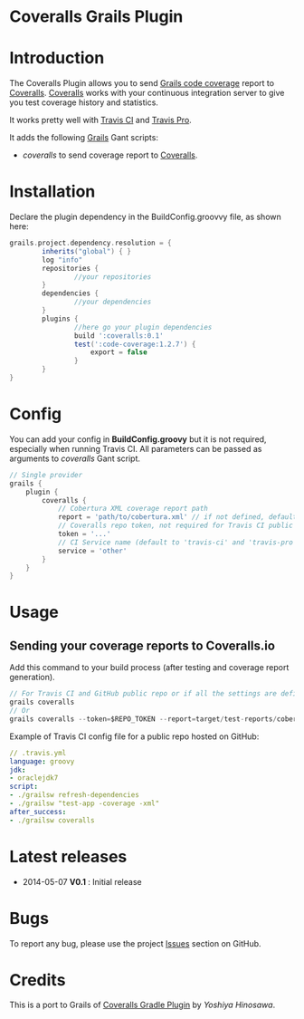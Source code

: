 
Coveralls Grails Plugin
=======================

# Introduction

The Coveralls Plugin allows you to send [Grails code coverage](http://grails.org/plugin/code-coverage) report to [Coveralls](http://coveralls.io).
[Coveralls](http://coveralls.io) works with your continuous integration server to give you test coverage history and statistics.

It works pretty well with [Travis CI](http://travis-ci.org) and [Travis Pro](http://travis-ci.com).

It adds the following [Grails](http://grails.org) Gant scripts:

- *coveralls* to send coverage report to [Coveralls](http://coveralls.io).

# Installation

Declare the plugin dependency in the BuildConfig.groovvy file, as shown here:

```groovy
grails.project.dependency.resolution = {
		inherits("global") { }
		log "info"
		repositories {
                //your repositories
        }
        dependencies {
                //your dependencies
        }
		plugins {
				//here go your plugin dependencies
				build ':coveralls:0.1'
				test(':code-coverage:1.2.7') {
                    export = false
                }
		}
}
```


# Config

You can add your config in **BuildConfig.groovy** but it is not required, especially when running Travis CI.
All parameters can be passed as arguments to *coveralls* Gant script.

```groovy
// Single provider
grails {
    plugin {
        coveralls {
            // Cobertura XML coverage report path
            report = 'path/to/cobertura.xml' // if not defined, default to 'target/test-reports/cobertura/coverage.xml'
            // Coveralls repo token, not required for Travis CI public repo (required for Travis Pro or other CI).
            token = '...'
            // CI Service name (default to 'travis-ci' and 'travis-pro' for Travis)
            service = 'other'
        }
    }
}
```

# Usage

## Sending your coverage reports to Coveralls.io

Add this command to your build process (after testing and coverage report generation).

```groovy
// For Travis CI and GitHub public repo or if all the settings are defined in your Config.groovy
grails coveralls
// Or
grails coveralls --token=$REPO_TOKEN --report=target/test-reports/cobertura/coverage.xml
```

Example of Travis CI config file for a public repo hosted on GitHub:

```.yml
// .travis.yml
language: groovy
jdk:
- oraclejdk7
script:
- ./grailsw refresh-dependencies
- ./grailsw "test-app -coverage -xml"
after_success:
- ./grailsw coveralls
```

# Latest releases

* 2014-05-07 **V0.1** : Initial release

# Bugs

To report any bug, please use the project [Issues](http://github.com/agorapulse/grails-coveralls/issues) section on GitHub.

# Credits

This is a port to Grails of [Coveralls Gradle Plugin](https://github.com/kt3k/coveralls-gradle-plugin) by *Yoshiya Hinosawa*.
